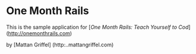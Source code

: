 # One Month Rails

This is the sample application for 
[*One Month Rails: Teach Yourself to Cod*] (http://onemonthrails.com)

by [Mattan Griffel] (http:..mattangriffel.com)